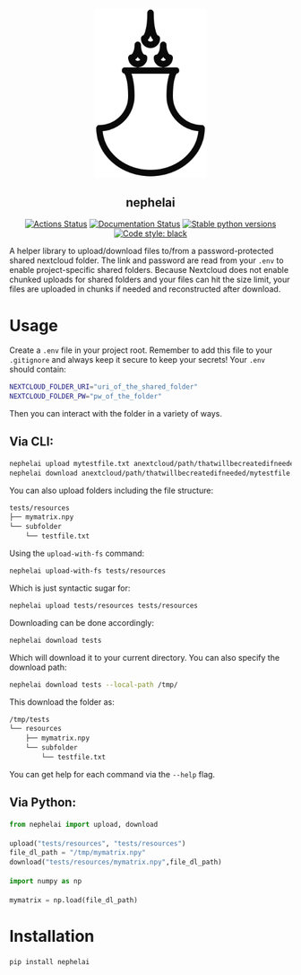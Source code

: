 <p align="center">
<img src="https://github.com/dobraczka/nephelai/raw/main/docs/assets/logo.png" alt="nephelai logo", width=200/>
<h2 align="center">nephelai</h2>
</p>

<p align="center">
<a href="https://github.com/dobraczka/nephelai/actions/workflows/main.yml"><img alt="Actions Status" src="https://github.com/dobraczka/nephelai/actions/workflows/main.yml/badge.svg?branch=main"></a>
<a href='https://nephelai.readthedocs.io/en/latest/?badge=latest'><img src='https://readthedocs.org/projects/nephelai/badge/?version=latest' alt='Documentation Status' /></a>
<a href="https://pypi.org/project/nephelai"/><img alt="Stable python versions" src="https://img.shields.io/pypi/pyversions/nephelai"></a>
<a href="https://github.com/psf/black"><img alt="Code style: black" src="https://img.shields.io/badge/code%20style-black-000000.svg"></a>
</p>

A helper library to upload/download files to/from a password-protected shared nextcloud folder. The link and password are read from your `.env` to enable project-specific shared folders.
Because Nextcloud does not enable chunked uploads for shared folders and your files can hit the size limit, your files are uploaded in chunks if needed and reconstructed after download.

Usage
=====
Create a `.env` file in your project root.
Remember to add this file to your `.gitignore` and always keep it secure to keep your secrets!
Your `.env` should contain:
```bash
NEXTCLOUD_FOLDER_URI="uri_of_the_shared_folder"
NEXTCLOUD_FOLDER_PW="pw_of_the_folder"
```
Then you can interact with the folder in a variety of ways.

Via CLI:
--------
```bash
nephelai upload mytestfile.txt anextcloud/path/thatwillbecreatedifneeded/
nephelai download anextcloud/path/thatwillbecreatedifneeded/mytestfile.txt
```
You can also upload folders including the file structure:
```bash
tests/resources
├── mymatrix.npy
└── subfolder
    └── testfile.txt
```
Using the `upload-with-fs` command:
```bash
nephelai upload-with-fs tests/resources
```

Which is just syntactic sugar for:

```bash
nephelai upload tests/resources tests/resources
```

Downloading can be done accordingly:
```bash
nephelai download tests
```
Which will download it to your current directory. You can also specify the download path:

```bash
nephelai download tests --local-path /tmp/
```
This download the folder as:
```bash
/tmp/tests
└── resources
    ├── mymatrix.npy
    └── subfolder
        └── testfile.txt
```

You can get help for each command via the `--help` flag.

Via Python:
----------
```python
from nephelai import upload, download

upload("tests/resources", "tests/resources")
file_dl_path = "/tmp/mymatrix.npy"
download("tests/resources/mymatrix.npy",file_dl_path)

import numpy as np

mymatrix = np.load(file_dl_path)
```

Installation
============

`pip install nephelai`
